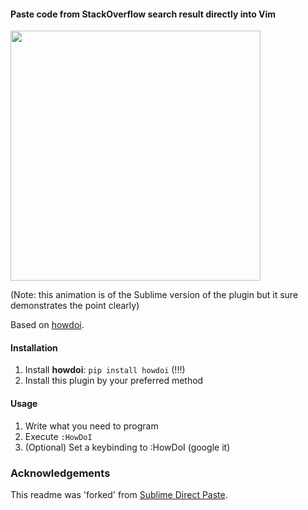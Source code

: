 #### Paste code from StackOverflow search result directly into Vim


<img src="http://azac.pl/out.gif" width="400"/>

(Note: this animation is of the Sublime version of the plugin but it sure demonstrates the point clearly)

Based on [howdoi](https://github.com/gleitz/howdoi).

#### Installation

1. Install **howdoi**: `pip install howdoi` (!!!)
2. Install this plugin by your preferred method

#### Usage

1. Write what you need to program
2. Execute `:HowDoI`
3. (Optional) Set a keybinding to :HowDoI (google it)

### Acknowledgements

This readme was 'forked' from [Sublime Direct Paste](https://github.com/azac/sublime-howdoi-direct-paste).
